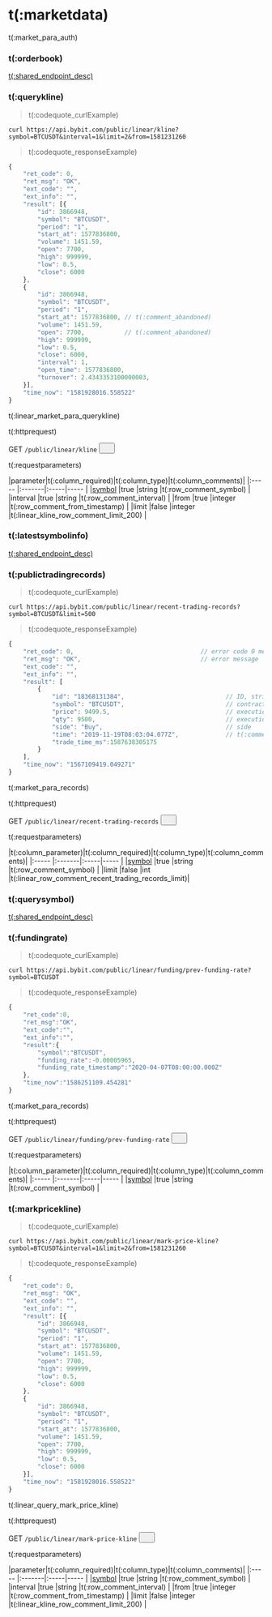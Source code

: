 # t(:marketdata)
t(:market_para_auth)

### t(:orderbook)
<a href="/docs/inverse#t-orderbook">t(:shared_endpoint_desc)</a>

### t(:querykline)
> t(:codequote_curlExample)

```console
curl https://api.bybit.com/public/linear/kline?symbol=BTCUSDT&interval=1&limit=2&from=1581231260
```

> t(:codequote_responseExample)

```javascript
{
	"ret_code": 0,
	"ret_msg": "OK",
	"ext_code": "",
	"ext_info": "",
	"result": [{
	    "id": 3866948,
        "symbol": "BTCUSDT",
        "period": "1",
        "start_at": 1577836800,
        "volume": 1451.59,
        "open": 7700,
        "high": 999999,
        "low": 0.5,
        "close": 6000
	},
	{
	    "id": 3866948,
        "symbol": "BTCUSDT",
        "period": "1",
        "start_at": 1577836800, // t(:comment_abandoned)
        "volume": 1451.59,
        "open": 7700,           // t(:comment_abandoned)
        "high": 999999,
        "low": 0.5,
        "close": 6000,
        "interval": 1,
        "open_time": 1577836800,
        "turnover": 2.4343353100000003,
	}],
	"time_now": "1581928016.558522"
}
```

t(:linear_market_para_querykline)

<p class="fake_header">t(:httprequest)</p>
GET
<code><span id=vpSymbols>/public/linear/kline</span></code>
<button class="clipboard_button" data-clipboard-action="copy" data-clipboard-target="#vpSymbols"><img src="/images/copy_to_clipboard.png" height=15 width=15></img></button>

<p class="fake_header">t(:requestparameters)</p>
|parameter|t(:column_required)|t(:column_type)|t(:column_comments)|
|:----- |:-------|:-----|----- |
|<a href="#symbol-symbol">symbol</a> |true |string |t(:row_comment_symbol) |
|interval |true |string |t(:row_comment_interval) |
|from |true |integer |t(:row_comment_from_timestamp) |
|limit |false |integer |t(:linear_kline_row_comment_limit_200) |






### t(:latestsymbolinfo)
<a href="/docs/inverse#t-latestsymbolinfo">t(:shared_endpoint_desc)</a>






### t(:publictradingrecords)
> t(:codequote_curlExample)

```console
curl https://api.bybit.com/public/linear/recent-trading-records?symbol=BTCUSDT&limit=500
```

> t(:codequote_responseExample)

```javascript
{
    "ret_code": 0,                                   // error code 0 means success
    "ret_msg": "OK",                                 // error message
    "ext_code": "",
    "ext_info": "",
    "result": [
        {
            "id": "18368131384",                            // ID, string type, all ids are in descending order globally
            "symbol": "BTCUSDT",                            // contract type
            "price": 9499.5,                                // execution price
            "qty": 9500,                                    // execution quantity
            "side": "Buy",                                  // side
            "time": "2019-11-19T08:03:04.077Z",             // t(:comment_abandoned)
            "trade_time_ms":1587638305175
        }
    ],
    "time_now": "1567109419.049271"
}
```

t(:market_para_records)

<p class="fake_header">t(:httprequest)</p>
GET
<code><span id=vpRecentTradingRecords>/public/linear/recent-trading-records</span></code>
<button class="clipboard_button" data-clipboard-action="copy" data-clipboard-target="#vpRecentTradingRecords"><img src="/images/copy_to_clipboard.png" height=15 width=15></img></button>

<p class="fake_header">t(:requestparameters)</p>
|t(:column_parameter)|t(:column_required)|t(:column_type)|t(:column_comments)|
|:----- |:-------|:-----|----- |
|<a href="#symbol-symbol">symbol</a> |true |string |t(:row_comment_symbol) |
|limit |false |int |t(:linear_row_comment_recent_trading_records_limit)|




### t(:querysymbol)
<a href="/docs/inverse#t-querysymbol">t(:shared_endpoint_desc)</a>


### t(:fundingrate)
> t(:codequote_curlExample)

```console
curl https://api.bybit.com/public/linear/funding/prev-funding-rate?symbol=BTCUSDT
```

> t(:codequote_responseExample)

```javascript
{
    "ret_code":0,
    "ret_msg":"OK",
    "ext_code":"",
    "ext_info":"",
    "result":{
        "symbol":"BTCUSDT",
        "funding_rate":-0.00005965,
        "funding_rate_timestamp":"2020-04-07T08:00:00.000Z"
    },
    "time_now":"1586251109.454281"
}
```

t(:market_para_records)

<p class="fake_header">t(:httprequest)</p>
GET
<code><span id=vpPreFundingRate>/public/linear/funding/prev-funding-rate</span></code>
<button class="clipboard_button" data-clipboard-action="copy" data-clipboard-target="#vpPreFundingRate"><img src="/images/copy_to_clipboard.png" height=15 width=15></img></button>

<p class="fake_header">t(:requestparameters)</p>
|t(:column_parameter)|t(:column_required)|t(:column_type)|t(:column_comments)|
|:----- |:-------|:-----|----- |
|<a href="#symbol-symbol">symbol</a> |true |string |t(:row_comment_symbol) |













### t(:markpricekline)
> t(:codequote_curlExample)

```console
curl https://api.bybit.com/public/linear/mark-price-kline?symbol=BTCUSDT&interval=1&limit=2&from=1581231260
```

> t(:codequote_responseExample)

```javascript
{
	"ret_code": 0,
	"ret_msg": "OK",
	"ext_code": "",
	"ext_info": "",
	"result": [{
	    "id": 3866948,
        "symbol": "BTCUSDT",
        "period": "1",
        "start_at": 1577836800,
        "volume": 1451.59,
        "open": 7700,
        "high": 999999,
        "low": 0.5,
        "close": 6000
	},
	{
	    "id": 3866948,
        "symbol": "BTCUSDT",
        "period": "1",
        "start_at": 1577836800,
        "volume": 1451.59,
        "open": 7700,
        "high": 999999,
        "low": 0.5,
        "close": 6000
	}],
	"time_now": "1581928016.558522"
}
```

t(:linear_query_mark_price_kline)

<p class="fake_header">t(:httprequest)</p>
GET
<code><span id=plmpk>/public/linear/mark-price-kline</span></code>
<button class="clipboard_button" data-clipboard-action="copy" data-clipboard-target="#plmpk"><img src="/images/copy_to_clipboard.png" height=15 width=15></img></button>

<p class="fake_header">t(:requestparameters)</p>
|parameter|t(:column_required)|t(:column_type)|t(:column_comments)|
|:----- |:-------|:-----|----- |
|<a href="#symbol-symbol">symbol</a> |true |string |t(:row_comment_symbol) |
|interval |true |string |t(:row_comment_interval) |
|from |true |integer |t(:row_comment_from_timestamp) |
|limit |false |integer |t(:linear_kline_row_comment_limit_200) |
















<!--
### t(:orderbook)
> t(:codequote_curlExample)

```console
curl https://api-testnet.bybit.com/v2/public/orderBook/L2?symbol=BTCUSD
```

> t(:codequote_responseExample)

```javascript
{
    "ret_code": 0,                              // return code
    "ret_msg": "OK",                            // error message
    "ext_code": "",                             // additional error code
    "ext_info": "",                             // additional error info
    "result": [
        {
            "symbol": "BTCUSD",                 // symbol
            "price": "9487",                    // price
            "size": 336241,                     // size (in USD contracts)
            "side": "Buy"                       // side
        },
        {
            "symbol": "BTCUSD",                 // symbol
            "price": "9487.5",                  // price
            "size": 522147,                     // size (in USD contracts)
            "side": "Sell"                      // side
        }
    ],
    "time_now": "1567108756.834357"             // UTC timestamp
}
```

t(:market_para_orderbook)

<aside class="notice">
t(:market_aside_orderbook)
</aside>

<p class="fake_header">t(:httprequest)</p>
GET
<code><span id=vpoL2>/v2/public/orderBook/L2</span></code>
<button class="clipboard_button" data-clipboard-action="copy" data-clipboard-target="#vpoL2"><img src="/images/copy_to_clipboard.png" height=15 width=15></img></button>

<p class="fake_header">t(:requestparameters)</p>
|t(:column_parameter)|t(:column_required)|t(:column_type)|t(:column_comments)|
|:----- |:-------|:-----|----- |
|<a href="#symbol-symbol">symbol</a> |true |string |t(:row_comment_symbol) |



























### t(:latestsymbolinfo)
> t(:codequote_curlExample)

```console
curl https://api-testnet.bybit.com/v2/public/tickers
```

> t(:codequote_responseExample)

```javascript
{
    "ret_code": 0,
    "ret_msg": "OK",
    "ext_code": "",
    "ext_info": "",
    "result": [
        {
            "symbol": "BTCUSD",
            "bid_price": "7230",
            "ask_price": "7230.5",
            "last_price": "7230.00",
            "last_tick_direction": "ZeroMinusTick",
            "prev_price_24h": "7163.00",
            "price_24h_pcnt": "0.009353",
            "high_price_24h": "7267.50",
            "low_price_24h": "7067.00",
            "prev_price_1h": "7209.50",
            "price_1h_pcnt": "0.002843",
            "mark_price": "7230.31",
            "index_price": "7230.14",
            "open_interest": 117860186,
            "open_value": "16157.26",
            "total_turnover": "3412874.21",
            "turnover_24h": "10864.63",
            "total_volume": 28291403954,
            "volume_24h": 78053288,
            "funding_rate": "0.0001",
            "predicted_funding_rate": "0.0001",
            "next_funding_time": "2019-12-28T00:00:00Z",
            "countdown_hour": 2
        }
    ],
    "time_now": "1577484619.817968"
}
```

t(:market_para_symbol)

<p class="fake_header">t(:httprequest)</p>
GET
<code><span id=vpTickers>/v2/public/tickers</span></code>
<button class="clipboard_button" data-clipboard-action="copy" data-clipboard-target="#vpTickers"><img src="/images/copy_to_clipboard.png" height=15 width=15></img></button>

<p class="fake_header">t(:requestparameters)</p>
|t(:column_parameter)|t(:column_required)|t(:column_type)|t(:column_comments)|
|:----- |:-------|:-----|----- |
|<a href="#symbol-symbol">symbol</a> |false |string |t(:row_comment_symbol) |
-->











<!--
### t(:querysymbol)
> t(:codequote_curlExample)

```console
curl https://api.bybit.com/public/linear/symbols
```

> t(:codequote_responseExample)

```javascript
{
"ret_code": 0,
"ret_msg": "OK",
"ext_code": "",
"ext_info": "",
"result": [
    {
        "name": "BTCUSDT",
        "base_currency": "USDT",
        "quote_currency": "USD",
        "price_scale": 2,
        "taker_fee": "0.00075",
        "maker_fee": "-0.00025",
        "leverage_filter": {
            "min_leverage": 1,
            "max_leverage": 100,
            "leverage_step": "0.01"
        },
        "price_filter": {
            "min_price": "0.5",
            "max_price": "999999.5",
            "tick_size": "0.5"
        },
        "lot_size_filter": {
            "max_trading_qty": 1000000,
            "min_trading_qty": 0.001,
            "qty_step": 0.001
        }
    }
],
"time_now": "1586780484.438405"
}
```

t(:market_para_querySymbol)

<p class="fake_header">t(:httprequest)</p>
GET
<code><span id=vpSymbols>/public/linear/symbols</span></code>
<button class="clipboard_button" data-clipboard-action="copy" data-clipboard-target="#vpSymbols"><img src="/images/copy_to_clipboard.png" height=15 width=15></img></button>

<p class="fake_header">t(:requestparameters)</p>
|parameter|t(:column_required)|t(:column_type)|t(:column_comments)|
|:----- |:-------|:-----|----- |
-->
